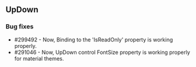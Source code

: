 ## UpDown

### Bug fixes

* \#299492 - Now, Binding to the 'IsReadOnly' property is working properly.
* \#291046 - Now, UpDown control FontSize property is working properly for material themes.